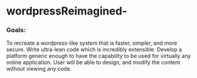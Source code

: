 # wordpressReimagined-

### Goals:
To recreate a wordpress-like system that is faster, simpler, and more secure.
Write ultra-lean code which is incredibly extensible.
Develop a platform generic enough to have the capability to be used for virtually any online application.
User will be able to design, and modify the content without viewing any code.
